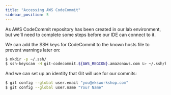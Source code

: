 ```yaml
---
title: "Accessing AWS CodeCommit"
sidebar_position: 5
---
```


As AWS CodeCommit repository has been created in our lab environment, but we'll need to complete some steps before our IDE can connect to it.

We can add the SSH keys for CodeCommit to the known hosts file to prevent warnings later on:

```bash
$ mkdir -p ~/.ssh/
$ ssh-keyscan -H git-codecommit.${AWS_REGION}.amazonaws.com &> ~/.ssh/known_hosts
```

And we can set up an identity that Git will use for our commits:

```bash
$ git config --global user.email "you@eksworkshop.com"
$ git config --global user.name "Your Name"
```
